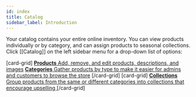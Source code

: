 ```yaml
---
id: index
title: Catalog
sidebar_label: Introduction
---
```


Your catalog contains your entire online inventory. You can view products individually or by category, and can assign products to seasonal collections. Click [[Catalog]] on the left sidebar menu for a drop-down list of options:

[card-grid]
[**Products** Add, remove, and edit products, descriptions, and images](dashboard/catalog/products.md)
[**Categories** Gather products by type to make it easier for admins and customers to browse the store](dashboard/catalog/categories.md)
[/card-grid]
[card-grid]
[**Collections** Group products from the same or different categories into collections that encourage upselling ](dashboard/catalog/collections.md)
[/card-grid]

